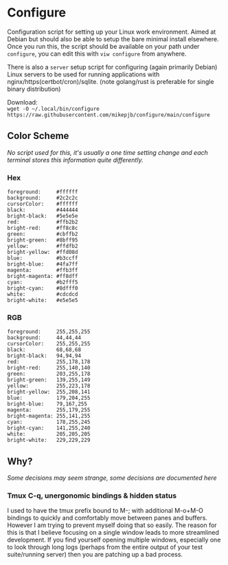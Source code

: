 # Configure

Configuration script for setting up your Linux work environment.
Aimed at Debian but should also be able to setup the bare minimal install
elsewhere. Once you run this, the script should be available on your path
under `configure`, you can edit this with `viw configure` from anywhere.

There is also a `server` setup script for configuring (again primarily Debian)
Linux servers to be used for running applications with
nginx/https(certbot/cron)/sqlite. (note golang/rust is preferable for single
binary distribution)

Download:  
`wget -O ~/.local/bin/configure https://raw.githubusercontent.com/mikepjb/configure/main/configure`

## Color Scheme

_No script used for this, it's usually a one time setting change and each terminal stores this information quite differently._

### Hex
```
foreground:     #ffffff
background:     #2c2c2c
cursorColor:    #ffffff
black:          #444444
bright-black:   #5e5e5e
red:            #ffb2b2
bright-red:     #ff8c8c
green:          #cbffb2
bright-green:   #8bff95
yellow:         #ffdfb2
bright-yellow:  #ffd08d
blue:           #b3ccff
bright-blue:    #4fa7ff
magenta:        #ffb3ff
bright-magenta: #ff8dff
cyan:           #b2fff5
bright-cyan:    #8dfff0
white:          #cdcdcd
bright-white:   #e5e5e5
```

### RGB
```
foreground:     255,255,255
background:     44,44,44
cursorColor:    255,255,255
black:          68,68,68
bright-black:   94,94,94
red:            255,178,178
bright-red:     255,140,140
green:          203,255,178
bright-green:   139,255,149
yellow:         255,223,178
bright-yellow:  255,208,141
blue:           179,204,255
bright-blue:    79,167,255
magenta:        255,179,255
bright-magenta: 255,141,255
cyan:           178,255,245
bright-cyan:    141,255,240
white:          205,205,205
bright-white:   229,229,229
```

## Why?

_Some decisions may seem strange, some decisions are documented here_

### Tmux C-q, unergonomic bindings & hidden status

I used to have the tmux prefix bound to M-; with additional M-o+M-O bindings to
quickly and comfortably move between panes and buffers. However I am trying to
prevent myself doing that so easily. The reason for this is that I believe
focusing on a single window leads to more streamlined development. If you find
yourself opening multiple windows, especially one to look through long logs
(perhaps from the entire output of your test suite/running server) then you are
patching up a bad process.
